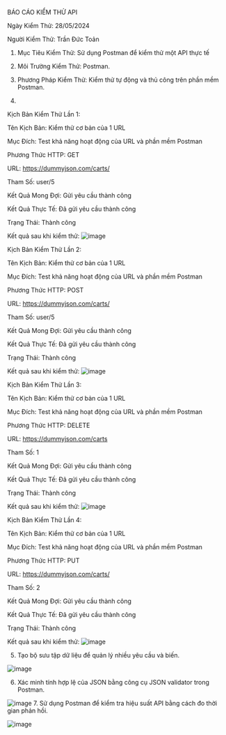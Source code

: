 BÁO CÁO KIỂM THỬ API

Ngày Kiểm Thử: 28/05/2024

Người Kiểm Thử: Trần Đức Toản

1. Mục Tiêu Kiểm Thử: Sử dụng Postman để kiểm thử một API thực tế

2. Môi Trường Kiểm Thử: Postman.

3. Phương Pháp Kiểm Thử: Kiểm thử tự động và thủ công trên phần mềm Postman.

4.
  Kịch Bản Kiểm Thử Lần 1:
  
  Tên Kịch Bản: Kiểm thử cơ bản của 1 URL
  
  Mục Đích: Test khả năng hoạt động của URL và phần mềm Postman
  
  Phương Thức HTTP: GET
  
  URL: https://dummyjson.com/carts/
  
  Tham Số: user/5
  
  Kết Quả Mong Đợi: Gửi yêu cầu thành công
  
  Kết Quả Thực Tế: Đã gửi yêu cầu thành công
  
  Trạng Thái: Thành công
  
  Kết quả sau khi kiểm thử:
  ![image](https://github.com/HIDR00/bt_test/assets/115889838/4dd5fc67-95aa-41fd-9467-61a4ceb1e080)
  
  Kịch Bản Kiểm Thử Lần 2:
  
  Tên Kịch Bản: Kiểm thử cơ bản của 1 URL
  
  Mục Đích: Test khả năng hoạt động của URL và phần mềm Postman
  
  Phương Thức HTTP: POST
  
  URL: https://dummyjson.com/carts/
  
  Tham Số: user/5
  
  Kết Quả Mong Đợi: Gửi yêu cầu thành công
  
  Kết Quả Thực Tế: Đã gửi yêu cầu thành công
  
  Trạng Thái: Thành công
  
  Kết quả sau khi kiểm thử:
  ![image](https://github.com/HIDR00/bt_test/assets/115889838/9f519fc4-204c-4521-8526-9cecbb7bad6e)
  
  Kịch Bản Kiểm Thử Lần 3:
  
  Tên Kịch Bản: Kiểm thử cơ bản của 1 URL
  
  Mục Đích: Test khả năng hoạt động của URL và phần mềm Postman
  
  Phương Thức HTTP: DELETE
  
  URL: https://dummyjson.com/carts
  
  Tham Số: 1
  
  Kết Quả Mong Đợi: Gửi yêu cầu thành công
  
  Kết Quả Thực Tế: Đã gửi yêu cầu thành công
  
  Trạng Thái: Thành công
  
  Kết quả sau khi kiểm thử:
  ![image](https://github.com/HIDR00/bt_test/assets/115889838/1aa92ded-1bf8-43ab-aaaa-853b4677736e)
  
  Kịch Bản Kiểm Thử Lần 4:
  
  Tên Kịch Bản: Kiểm thử cơ bản của 1 URL
  
  Mục Đích: Test khả năng hoạt động của URL và phần mềm Postman
  
  Phương Thức HTTP: PUT
  
  URL: https://dummyjson.com/carts/
  
  Tham Số: 2
  
  Kết Quả Mong Đợi: Gửi yêu cầu thành công
  
  Kết Quả Thực Tế: Đã gửi yêu cầu thành công
  
  Trạng Thái: Thành công
  
  Kết quả sau khi kiểm thử:
  ![image](https://github.com/HIDR00/bt_test/assets/115889838/90395e9a-272b-4466-b128-037ee1613ad1)
  
5. Tạo bộ sưu tập dữ liệu để quản lý nhiều yêu cầu và biến.

![image](https://github.com/HIDR00/bt_test/assets/115889838/7768f35a-5b56-4ee5-83df-52d5e6a553d7)

6. Xác minh tính hợp lệ của JSON bằng công cụ JSON validator trong Postman.

![image](https://github.com/HIDR00/bt_test/assets/115889838/da93ac03-414e-483b-b71f-72f401417510)
7. Sử dụng Postman để kiểm tra hiệu suất API bằng cách đo thời gian phản hồi.

![image](https://github.com/HIDR00/bt_test/assets/115889838/2d43cd63-acf8-482b-90f3-7b6deb57523c)






